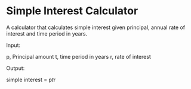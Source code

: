 # Simple Interest Calculator

A calculator that calculates simple interest given principal, annual rate of interest and time period in years.

Input:

   p, Principal amount
   t, time period in years
   r, rate of interest
   
Output:

   simple interest = p*t*r
   
